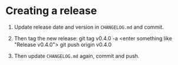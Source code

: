 Creating a release
====================

1. Update release date and version in `CHANGELOG.md` and commit.

2. Then tag the new release:
    git tag v0.4.0 -a
    <enter something like "Release v0.4.0">
    git push origin v0.4.0

3. Then update `CHANGELOG.md` again, commit and push.
